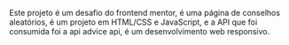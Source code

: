Este projeto é um desafio do frontend mentor, é uma página de conselhos aleatórios, é um projeto em HTML/CSS e JavaScript, e a API que foi consumida foi a api advice api, é um desenvolvimento web responsivo.
